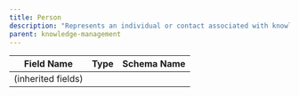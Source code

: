 ```yaml
---
title: Person
description: "Represents an individual or contact associated with knowledge artifacts (mapped to Contact in the Core model)."
parent: knowledge-management
---
```


| Field Name | Type | Schema Name |
|------------|------|-------------|
| (inherited fields) | | |
